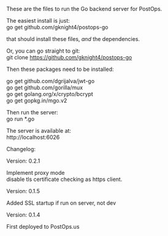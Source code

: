 These are the files to run the Go backend server for PostOps.

The easiest install is just:\
go get github.com/gknight4/postops-go

that should install these files, *and* the dependencies.

Or, you can go straight to git:\
git clone https://github.com/gknight4/postops-go

Then these packages need to be installed:

go get github.com/dgrijalva/jwt-go\
go get github.com/gorilla/mux\
go get golang.org/x/crypto/bcrypt\
go get gopkg.in/mgo.v2

Then run the server:\
go run *.go

The server is available at:\
http://localhost:6026


Changelog:

Version: 0.2.1

Implement proxy mode\
disable tls certificate checking as https client.


Version: 0.1.5

Added SSL startup if run on server, not dev

Version: 0.1.4

First deployed to PostOps.us